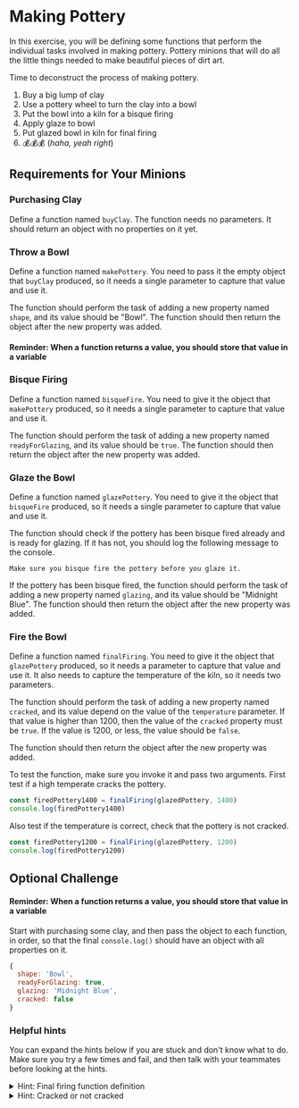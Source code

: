 # Making Pottery

In this exercise, you will be defining some functions that perform the individual tasks involved in making pottery. Pottery minions that will do all the little things needed to make beautiful pieces of dirt art.

Time to deconstruct the process of making pottery.

1. Buy a big lump of clay
2. Use a pottery wheel to turn the clay into a bowl
3. Put the bowl into a kiln for a bisque firing
4. Apply glaze to bowl
5. Put glazed bowl in kiln for final firing
6. 💰💰💰 (_haha, yeah right_)

## Requirements for Your Minions

### Purchasing Clay

Define a function named `buyClay`. The function needs no parameters. It should return an object with no properties on it yet.

### Throw a Bowl

Define a function named `makePottery`. You need to pass it the empty object that `buyClay` produced, so it needs a single parameter to capture that value and use it.

The function should perform the task of adding a new property named `shape`, and its value should be "Bowl". The function should then return the object after the new property was added.

#### Reminder: When a function returns a value, you should store that value in a variable

### Bisque Firing

Define a function named `bisqueFire`. You need to give it the object that `makePottery` produced, so it needs a single parameter to capture that value and use it.

The function should perform the task of adding a new property named `readyForGlazing`, and its value should be `true`. The function should then return the object after the new property was added.

### Glaze the Bowl

Define a function named `glazePottery`. You need to give it the object that `bisqueFire` produced, so it needs a single parameter to capture that value and use it.

The function should check if the pottery has been bisque fired already and is ready for glazing. If it has not, you should log the following message to the console.

```
Make sure you bisque fire the pottery before you glaze it.
```

If the pottery has been bisque fired, the function should perform the task of adding a new property named `glazing`, and its value should be "Midnight Blue". The function should then return the object after the new property was added.

### Fire the Bowl

Define a function named `finalFiring`. You need to give it the object that `glazePottery` produced, so it needs a parameter to capture that value and use it. It also needs to capture the temperature of the kiln, so it needs two parameters.

The function should perform the task of adding a new property named `cracked`, and its value depend on the value of the `temperature` parameter. If that value is higher than 1200, then the value of the `cracked` property must be `true`. If the value is 1200, or less, the value should be `false`.

The function should then return the object after the new property was added.

To test the function, make sure you invoke it and pass two arguments. First test if a high temperate cracks the pottery.

```js
const firedPottery1400 = finalFiring(glazedPottery, 1400)
console.log(firedPottery1400)
```

Also test if the temperature is correct, check that the pottery is not cracked.

```js
const firedPottery1200 = finalFiring(glazedPottery, 1200)
console.log(firedPottery1200)
```

## Optional Challenge

#### Reminder: When a function returns a value, you should store that value in a variable

Start with purchasing some clay, and then pass the object to each function, in order, so that the final `console.log()` should have an object with all properties on it.

```js
{
  shape: 'Bowl',
  readyForGlazing: true,
  glazing: 'Midnight Blue',
  cracked: false
}
```


### Helpful hints

You can expand the hints below if you are stuck and don't know what to do. Make sure you try a few times and fail, and then talk with your teammates before looking at the hints.

<details>
    <summary>Hint: Final firing function definition</summary>

```js
const finalFiring = (potteryObject, temperature) => {


}
```
</details>

<details>
    <summary>Hint: Cracked or not cracked</summary>

```js
const finalFiring = (potteryObject, temperature) => {
    if (temperature > 1200) {
        // Add cracked property with value of true
    }
    else {
        // Add cracked property with value of false
    }
}
```
</details>
